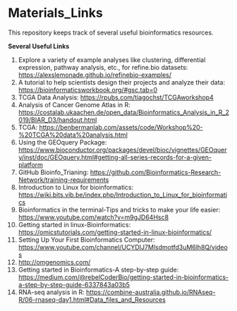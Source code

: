 # Materials_Links
This repository keeps track of several useful bioinformatics resources.

**Several Useful Links**

1. Explore a variety of example analyses like clustering, differential expression, pathway analysis, etc., for refine.bio datasets: https://alexslemonade.github.io/refinebio-examples/
2. A tutorial to help scientists design their projects and analyze their data: https://bioinformaticsworkbook.org/#gsc.tab=0
3. TCGA Data Analysis: https://rpubs.com/tiagochst/TCGAworkshop4
4. Analysis of Cancer Genome Atlas in R: https://costalab.ukaachen.de/open_data/Bioinformatics_Analysis_in_R_2019/BIAR_D3/handout.html
5. TCGA: https://benbermanlab.com/assets/code/Workshop%20-%20TCGA%20data%20analysis.html
6. Using the GEOquery Package: https://www.bioconductor.org/packages/devel/bioc/vignettes/GEOquery/inst/doc/GEOquery.html#getting-all-series-records-for-a-given-platform
7. GitHub Bioinfo_Trianing: https://github.com/Bioinformatics-Research-Network/training-requirements
8. Introduction to Linux for bioinformatics: https://wiki.bits.vib.be/index.php/Introduction_to_Linux_for_bioinformatics
9. Bioinformatics in the terminal-Tips and tricks to make your life easier: https://www.youtube.com/watch?v=m9gJD64Hsc8
10. Getting started in linux-Bioinformatics: https://omicstutorials.com/getting-started-in-linux-bioinformatics/
11. Setting Up Your First Bioinformatics Computer: https://www.youtube.com/channel/UCYDIJ7Mlsdmotfd3uM6lh8Q/videos
12. http://omgenomics.com/
13. Getting started in Bioinformatics-A step-by-step guide: https://medium.com/@rebelCoderBio/getting-started-in-bioinformatics-a-step-by-step-guide-6337843a03b5
14. RNA-seq analysis in R: https://combine-australia.github.io/RNAseq-R/06-rnaseq-day1.html#Data_files_and_Resources
